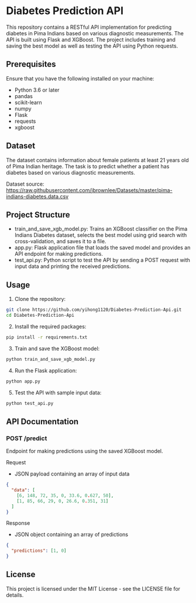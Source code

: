 # Diabetes Prediction API

This repository contains a RESTful API implementation for predicting diabetes in Pima Indians based on various diagnostic measurements. The API is built using Flask and XGBoost. The project includes training and saving the best model as well as testing the API using Python requests.

## Prerequisites

Ensure that you have the following installed on your machine:

- Python 3.6 or later
- pandas
- scikit-learn
- numpy
- Flask
- requests
- xgboost

## Dataset

The dataset contains information about female patients at least 21 years old of Pima Indian heritage. The task is to predict whether a patient has diabetes based on various diagnostic measurements.

Dataset source: https://raw.githubusercontent.com/jbrownlee/Datasets/master/pima-indians-diabetes.data.csv

## Project Structure

* train_and_save_xgb_model.py: Trains an XGBoost classifier on the Pima Indians Diabetes dataset, selects the best model using grid search with cross-validation, and saves it to a file.
* app.py: Flask application file that loads the saved model and provides an API endpoint for making predictions.
* test_api.py: Python script to test the API by sending a POST request with input data and printing the received predictions.

## Usage

1. Clone the repository:

```bash
git clone https://github.com/yihong1120/Diabetes-Prediction-Api.git
cd Diabetes-Prediction-Api
```

2. Install the required packages:

```bash
pip install -r requirements.txt
```

3. Train and save the XGBoost model:

```bash
python train_and_save_xgb_model.py
```

4. Run the Flask application:

```bash
python app.py
```

5. Test the API with sample input data:

```bash
python test_api.py
```

## API Documentation

### POST /predict

Endpoint for making predictions using the saved XGBoost model.

Request
* JSON payload containing an array of input data

```json
{
  "data": [
    [6, 148, 72, 35, 0, 33.6, 0.627, 50],
    [1, 85, 66, 29, 0, 26.6, 0.351, 31]
  ]
}
```

Response
* JSON object containing an array of predictions
```json
{
  "predictions": [1, 0]
}
```

## License

This project is licensed under the MIT License - see the LICENSE file for details.